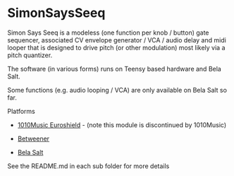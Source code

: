 # SimonSaysSeeq
Simon Says Seeq is a modeless (one function per knob / button) gate sequencer, associated CV envelope generator / VCA / audio delay and midi looper that is designed to drive pitch (or other modulation) most likely via a pitch quantizer.

The software (in various forms) runs on Teensy based hardware and Bela Salt.

Some functions (e.g. audio looping / VCA) are only available on Bela Salt so far.
 
Platforms                  


* [1010Music Euroshield](https://github.com/simonredfern/SimonSaysSeeq/tree/master/SimonSaysSeeqTeensyEuroshieldV0.1) - (note this module is discontinued by 1010Music)

* [Betweener](https://github.com/simonredfern/SimonSaysSeeq/tree/master/SimonSaysSeeqTeensyBetweener)

* [Bela Salt](https://github.com/simonredfern/SimonSaysSeeq/tree/master/SimonSaysSeeqBelaSalt)

See the README.md in each sub folder for more details





